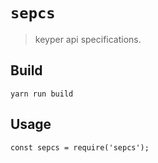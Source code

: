 # `sepcs`

> keyper api specifications.

## Build

```
yarn run build
```

## Usage

```
const sepcs = require('sepcs');
```
